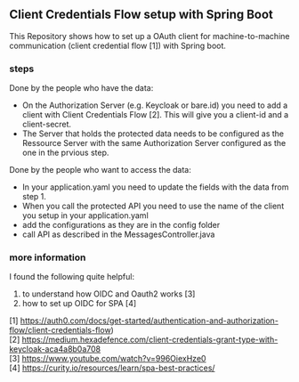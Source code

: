 ## Client Credentials Flow setup with Spring Boot
This Repository shows how to set up a OAuth client for machine-to-machine communication (client credential flow [1]) with Spring boot.

### steps
Done by the people who have the data:
- On the Authorization Server (e.g. Keycloak or bare.id) you need to add a client with Client Credentials Flow [2]. This will give you a client-id and a client-secret.
- The Server that holds the protected data needs to be configured as the Ressource Server with the same Authorization Server configured as the one in the prvious step.

Done by the people who want to access the data:   
- In your application.yaml you need to update the fields with the data from step 1.   
- When you call the protected API you need to use the name of the client you setup in your application.yaml
- add the configurations as they are in the config folder
- call API as described in the MessagesController.java

### more information
I found the following quite helpful:
1) to understand how OIDC and Oauth2 works [3]
2) how to set up OIDC for SPA [4]



[1] https://auth0.com/docs/get-started/authentication-and-authorization-flow/client-credentials-flow)   
[2] https://medium.hexadefence.com/client-credentials-grant-type-with-keycloak-aca4a8b0a708   
[3] https://www.youtube.com/watch?v=996OiexHze0   
[4] https://curity.io/resources/learn/spa-best-practices/   





